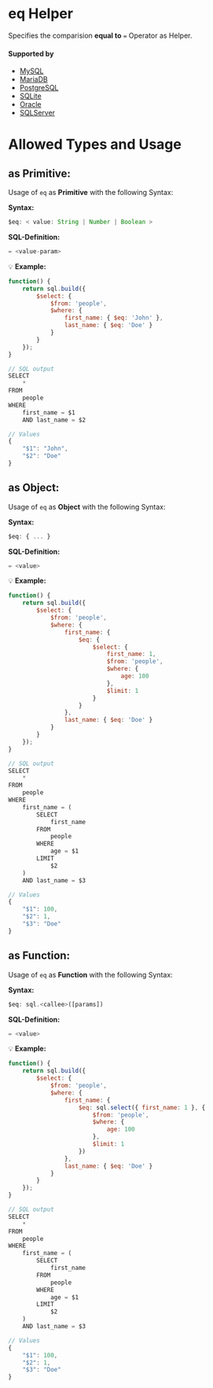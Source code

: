 # eq Helper
Specifies the comparision **equal to** `=` Operator as Helper.

#### Supported by
- [MySQL](https://dev.mysql.com/doc/refman/5.7/en/func-op-summary-ref.html)
- [MariaDB](https://mariadb.com/kb/en/library/equal/)
- [PostgreSQL](https://www.postgresql.org/docs/9.5/static/functions-comparison.html)
- [SQLite](https://sqlite.org/lang_expr.html)
- [Oracle](https://docs.oracle.com/html/A95915_01/sqopr.htm#sthref149)
- [SQLServer](https://docs.microsoft.com/en-US/sql/t-sql/language-elements/equals-transact-sql)

# Allowed Types and Usage

## as Primitive:

Usage of `eq` as **Primitive** with the following Syntax:

**Syntax:**

```javascript
$eq: < value: String | Number | Boolean >
```

**SQL-Definition:**
```javascript
= <value-param>
```

:bulb: **Example:**
```javascript
function() {
    return sql.build({
        $select: {
            $from: 'people',
            $where: {
                first_name: { $eq: 'John' },
                last_name: { $eq: 'Doe' }
            }
        }
    });
}

// SQL output
SELECT
    *
FROM
    people
WHERE
    first_name = $1
    AND last_name = $2

// Values
{
    "$1": "John",
    "$2": "Doe"
}
```

## as Object:

Usage of `eq` as **Object** with the following Syntax:

**Syntax:**

```javascript
$eq: { ... }
```

**SQL-Definition:**
```javascript
= <value>
```

:bulb: **Example:**
```javascript
function() {
    return sql.build({
        $select: {
            $from: 'people',
            $where: {
                first_name: {
                    $eq: {
                        $select: {
                            first_name: 1,
                            $from: 'people',
                            $where: {
                                age: 100
                            },
                            $limit: 1
                        }
                    }
                },
                last_name: { $eq: 'Doe' }
            }
        }
    });
}

// SQL output
SELECT
    *
FROM
    people
WHERE
    first_name = (
        SELECT
            first_name
        FROM
            people
        WHERE
            age = $1
        LIMIT
            $2
    )
    AND last_name = $3

// Values
{
    "$1": 100,
    "$2": 1,
    "$3": "Doe"
}
```

## as Function:

Usage of `eq` as **Function** with the following Syntax:

**Syntax:**

```javascript
$eq: sql.<callee>([params])
```

**SQL-Definition:**
```javascript
= <value>
```

:bulb: **Example:**
```javascript
function() {
    return sql.build({
        $select: {
            $from: 'people',
            $where: {
                first_name: {
                    $eq: sql.select({ first_name: 1 }, {
                        $from: 'people',
                        $where: {
                            age: 100
                        },
                        $limit: 1
                    })
                },
                last_name: { $eq: 'Doe' }
            }
        }
    });
}

// SQL output
SELECT
    *
FROM
    people
WHERE
    first_name = (
        SELECT
            first_name
        FROM
            people
        WHERE
            age = $1
        LIMIT
            $2
    )
    AND last_name = $3

// Values
{
    "$1": 100,
    "$2": 1,
    "$3": "Doe"
}
```

